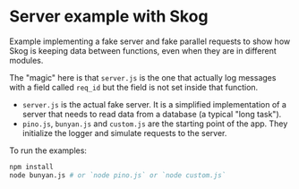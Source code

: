 # Server example with Skog

Example implementing a fake server and fake parallel requests to show how Skog is keeping data between functions, even when they are in different modules.

The "magic" here is that `server.js` is the one that actually log messages with a field called `req_id` but the field is not set inside that function.

- `server.js` is the actual fake server. It is a simplified implementation of a server that needs to read data from a database (a typical "long task").
- `pino.js`, `bunyan.js` and `custom.js` are the starting point of the app. They initialize the logger and simulate requests to the server.

To run the examples:

```sh
npm install
node bunyan.js # or `node pino.js` or `node custom.js`
```
